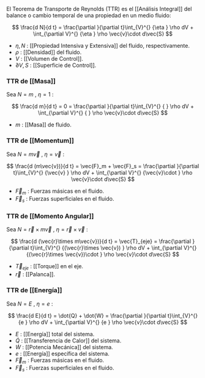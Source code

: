 
El Teorema de Transporte de Reynolds (TTR) es el [[Análisis Integral]] del balance o cambio temporal de una propiedad en un medio fluido:

$$
	\frac{d N}{d t} = \frac{\partial }{\partial t}\int_{V}^{} {\eta } \rho dV + \int_{\partial V}^{} {\eta } \rho \vec{v}\cdot d\vec{S}
$$
- $\eta,N$ : [[Propiedad Intensiva y Extensiva]] del fluido, respectivamente.
- $\rho$ : [[Densidad]] del fluido.
- $V$ : [[Volumen de Control]].
- $\partial V, S$ : [[Superficie de Control]].

### TTR de [[Masa]]

Sea $N=m$ , $\eta =1$ :

$$
	\frac{d m}{d t} = 0 = \frac{\partial }{\partial t}\int_{V}^{} { } \rho dV + \int_{\partial V}^{} { } \rho \vec{v}\cdot d\vec{S}
$$
- $m$ : [[Masa]] de fluido.

### TTR de [[Momentum]]

Sea $N=m\vec{v}$ , $\eta = \vec{v}$ :

$$
	\frac{d (m\vec{v})}{d t} = \vec{F}_m + \vec{F}_s = \frac{\partial }{\partial t}\int_{V}^{} {\vec{v} } \rho dV + \int_{\partial V}^{} {\vec{v}\cdot  } \rho \vec{v}\cdot d\vec{S}
$$
- $\vec{F}_m$ : Fuerzas másicas en el fluido.
- $\vec{F}_s$ : Fuerzas superficiales en el fluido.

### TTR de [[Momento Angular]]

Sea $N=\vec{r}\times m\vec{v}$ , $\eta = \vec{r}\times \vec{v}$ :

$$
	\frac{d (\vec{r}\times m\vec{v})}{d t} = \vec{T}_{eje} = \frac{\partial }{\partial t}\int_{V}^{} {(\vec{r}\times \vec{v}) } \rho dV + \int_{\partial V}^{} {(\vec{r}\times \vec{v})\cdot  } \rho \vec{v}\cdot d\vec{S}
$$
- $\vec{T}_{eje}$ : [[Torque]] en el eje.
- $\vec{r}$ : [[Palanca]].

### TTR de [[Energía]]

Sea $N=E$ , $\eta = e$ :

$$
	\frac{d E}{d t} = \dot{Q} + \dot{W} = \frac{\partial }{\partial t}\int_{V}^{} {e } \rho dV + \int_{\partial V}^{} {e  } \rho \vec{v}\cdot d\vec{S}
$$
- $E$ : [[Energía]] total del sistema.
- $\dot{Q}$ : [[Transferencia de Calor]] del sistema.
- $\dot{W}$ : [[Potencia Mecánica]] del sistema. 
- $e$ : [[Energía]] específica del sistema.
- $\vec{F}_m$ : Fuerzas másicas en el fluido.
- $\vec{F}_s$ : Fuerzas superficiales en el fluido.




